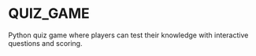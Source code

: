 # QUIZ_GAME
 Python quiz game where players can test their knowledge with interactive questions and scoring.
